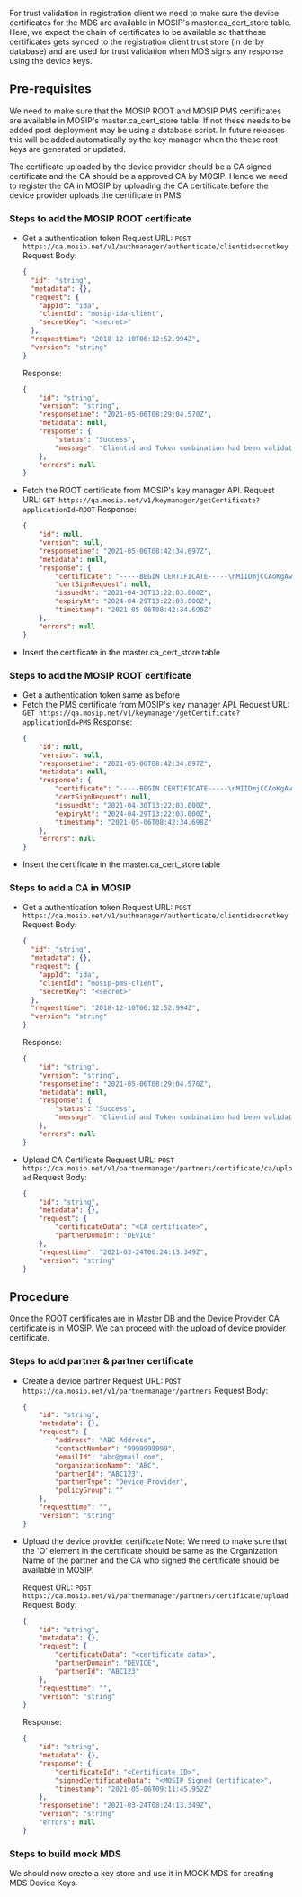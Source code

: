 For trust validation in registration client we need to make sure the device certificates for the MDS are available in MOSIP's master.ca_cert_store table. Here, we expect the chain of certificates to be available so that these certificates gets synced to the registration client trust store (in derby database) and are used for trust validation when MDS signs any response using the device keys.

## Pre-requisites
We need to make sure that the MOSIP ROOT and MOSIP PMS certificates are available in MOSIP's master.ca_cert_store table. If not these needs to be added post deployment may be using a database script. In future releases this will be added automatically by the key manager when the these root keys are generated or updated.

The certificate uploaded by the device provider should be a CA signed certificate and the CA should be a approved CA by MOSIP. Hence we need to register the CA in MOSIP by uploading the CA certificate before the device provider uploads the certificate in PMS.

### Steps to add the MOSIP ROOT certificate

* Get a authentication token
    Request URL: `POST https://qa.mosip.net/v1/authmanager/authenticate/clientidsecretkey`
    Request Body:
    ```JSON
    {
	  "id": "string",
	  "metadata": {},
	  "request": {
	    "appId": "ida",
	    "clientId": "mosip-ida-client",
	    "secretKey": "<secret>"
	  },
	  "requesttime": "2018-12-10T06:12:52.994Z",
	  "version": "string"
	}
    ```
    Response:
    ```JSON
    {
        "id": "string",
        "version": "string",
        "responsetime": "2021-05-06T08:29:04.570Z",
        "metadata": null,
        "response": {
            "status": "Success",
            "message": "Clientid and Token combination had been validated successfully"
        },
        "errors": null
    }
    ```

* Fetch the ROOT certificate from MOSIP's key manager API.
    Request URL: `GET https://qa.mosip.net/v1/keymanager/getCertificate?applicationId=ROOT`
    Response:
    ```JSON
    {
        "id": null,
        "version": null,
        "responsetime": "2021-05-06T08:42:34.697Z",
        "metadata": null,
        "response": {
            "certificate": "-----BEGIN CERTIFICATE-----\nMIIDmjCCAoKgAwIBAgIIaKo5PFVO9QcwDQYJKoZIhvcNAQELBQAwcDELMAkGA1UE\nBhMCSU4xCzAJBgNVBAgMAktBMRIwEAYDVQQHDAlCQU5HQUxPUkUxDTALBgNVBAoM\nBElJVEIxGjAYBgNVBAsMEU1PU0lQLVRFQ0gtQ0VOVEVSMRUwEwYDVQQDDAx3d3cu\nbW9zaXAuaW8wHhcNMjEwNDMwMTMyMjAzWhcNMjQwNDI5MTMyMjAzWjB2MQswCQYD\nVQQGEwJJTjELMAkGA1UECAwCS0ExEjAQBgNVBAcMCUJBTkdBTE9SRTENMAsGA1UE\nCgwESUlUQjEgMB4GA1UECwwXTU9TSVAtVEVDSC1DRU5URVIgKFBNUykxFTATBgNV\nBAMMDHd3dy5tb3NpcC5pbzCCASIwDQYJKoZIhvcNAQEBBQADggEPADCCAQoCggEB\nALWmQA+UlfT4n/DBUUyixUvOeH9siJa0UgcHRmYAkoVDLspPdc7lxPKcuHkQybAW\n9AMs1RFxtsF2dUEtXGpxvrP1Y4cVLxICZRJWvKlxOZ2Sj03zhqMH3hDXNtoPpEiU\nXdw3W6WSBTcdZJ2rBNk3ucV3knE4FnBLJ6P+SxFw3uB6gVwUEASJRs2JnJVdhD2H\n4bEjm/t1fpKEC1rUdmFi6ZQhjseVWSUh7Jwv4FCXieBtIL4MUs3WbkXIybytLsf6\nXHqL5JzEn0dOHKYiA9bqjlmXh8l7Z7r91E+UwCsb9lmiHlXm3g0GegRXHZwArkad\nIbNjAcTwzDHQZ+zQhKhiXjcCAwEAAaMyMDAwDwYDVR0TAQH/BAUwAwEB/zAdBgNV\nHQ4EFgQUvkXvEFHK3kJjsjPSRvEp6QRPjt4wDQYJKoZIhvcNAQELBQADggEBALiF\n5Xurad1U7SxTgviV1SeA1mInFw9jqD7y/xK/NFsPnV9Dm673u4ll2z+EqM19NeAn\nZEsIdOgWTm8+5sZDO02PksC7z96O7R/ZIL4eium1o4Mm0WdO6jhDR/4jVkvXu0PF\nU/UHSLKrS3XGRcHATAM5vWf8exla3S2OeNR+M+edSWv+2XdCpOJsFadIlFpvyHK8\nukD1iHK6GBDnMoUzCxmfyJ/kkStChDaLudoHmRokVMFrNEmvh3vyASbtNGg7du/2\n9YS2bxzpgAz99I719r/zyiXEJ5yheJKtlugvgacgwie+FFs+AZ81PTYU7T/8AJR+\n7gas1HC23MdBp4e7l0c=\n-----END CERTIFICATE-----\n",
            "certSignRequest": null,
            "issuedAt": "2021-04-30T13:22:03.000Z",
            "expiryAt": "2024-04-29T13:22:03.000Z",
            "timestamp": "2021-05-06T08:42:34.698Z"
        },
        "errors": null
    }
    ```
* Insert the certificate in the master.ca_cert_store table

### Steps to add the MOSIP ROOT certificate

* Get a authentication token same as before
* Fetch the PMS certificate from MOSIP's key manager API.
    Request URL: `GET https://qa.mosip.net/v1/keymanager/getCertificate?applicationId=PMS`
    Response:
    ```JSON
    {
        "id": null,
        "version": null,
        "responsetime": "2021-05-06T08:42:34.697Z",
        "metadata": null,
        "response": {
            "certificate": "-----BEGIN CERTIFICATE-----\nMIIDmjCCAoKgAwIBAgIIaKo5PFVO9QcwDQYJKoZIhvcNAQELBQAwcDELMAkGA1UE\nBhMCSU4xCzAJBgNVBAgMAktBMRIwEAYDVQQHDAlCQU5HQUxPUkUxDTALBgNVBAoM\nBElJVEIxGjAYBgNVBAsMEU1PU0lQLVRFQ0gtQ0VOVEVSMRUwEwYDVQQDDAx3d3cu\nbW9zaXAuaW8wHhcNMjEwNDMwMTMyMjAzWhcNMjQwNDI5MTMyMjAzWjB2MQswCQYD\nVQQGEwJJTjELMAkGA1UECAwCS0ExEjAQBgNVBAcMCUJBTkdBTE9SRTENMAsGA1UE\nCgwESUlUQjEgMB4GA1UECwwXTU9TSVAtVEVDSC1DRU5URVIgKFBNUykxFTATBgNV\nBAMMDHd3dy5tb3NpcC5pbzCCASIwDQYJKoZIhvcNAQEBBQADggEPADCCAQoCggEB\nALWmQA+UlfT4n/DBUUyixUvOeH9siJa0UgcHRmYAkoVDLspPdc7lxPKcuHkQybAW\n9AMs1RFxtsF2dUEtXGpxvrP1Y4cVLxICZRJWvKlxOZ2Sj03zhqMH3hDXNtoPpEiU\nXdw3W6WSBTcdZJ2rBNk3ucV3knE4FnBLJ6P+SxFw3uB6gVwUEASJRs2JnJVdhD2H\n4bEjm/t1fpKEC1rUdmFi6ZQhjseVWSUh7Jwv4FCXieBtIL4MUs3WbkXIybytLsf6\nXHqL5JzEn0dOHKYiA9bqjlmXh8l7Z7r91E+UwCsb9lmiHlXm3g0GegRXHZwArkad\nIbNjAcTwzDHQZ+zQhKhiXjcCAwEAAaMyMDAwDwYDVR0TAQH/BAUwAwEB/zAdBgNV\nHQ4EFgQUvkXvEFHK3kJjsjPSRvEp6QRPjt4wDQYJKoZIhvcNAQELBQADggEBALiF\n5Xurad1U7SxTgviV1SeA1mInFw9jqD7y/xK/NFsPnV9Dm673u4ll2z+EqM19NeAn\nZEsIdOgWTm8+5sZDO02PksC7z96O7R/ZIL4eium1o4Mm0WdO6jhDR/4jVkvXu0PF\nU/UHSLKrS3XGRcHATAM5vWf8exla3S2OeNR+M+edSWv+2XdCpOJsFadIlFpvyHK8\nukD1iHK6GBDnMoUzCxmfyJ/kkStChDaLudoHmRokVMFrNEmvh3vyASbtNGg7du/2\n9YS2bxzpgAz99I719r/zyiXEJ5yheJKtlugvgacgwie+FFs+AZ81PTYU7T/8AJR+\n7gas1HC23MdBp4e7l0c=\n-----END CERTIFICATE-----\n",
            "certSignRequest": null,
            "issuedAt": "2021-04-30T13:22:03.000Z",
            "expiryAt": "2024-04-29T13:22:03.000Z",
            "timestamp": "2021-05-06T08:42:34.698Z"
        },
        "errors": null
    }
    ```
* Insert the certificate in the master.ca_cert_store table

### Steps to add a CA in MOSIP

* Get a authentication token
    Request URL: `POST https://qa.mosip.net/v1/authmanager/authenticate/clientidsecretkey`
    Request Body:
    ```JSON
    {
	  "id": "string",
	  "metadata": {},
	  "request": {
	    "appId": "ida",
	    "clientId": "mosip-pms-client",
	    "secretKey": "<secret>"
	  },
	  "requesttime": "2018-12-10T06:12:52.994Z",
	  "version": "string"
	}
    ```
    Response:
    ```JSON
    {
        "id": "string",
        "version": "string",
        "responsetime": "2021-05-06T08:29:04.570Z",
        "metadata": null,
        "response": {
            "status": "Success",
            "message": "Clientid and Token combination had been validated successfully"
        },
        "errors": null
    }
    ```
* Upload CA Certificate
    Request URL: `POST https://qa.mosip.net/v1/partnermanager/partners/certificate/ca/upload`
    Request Body:
    ```JSON
    {
        "id": "string",
        "metadata": {},
        "request": {
            "certificateData": "<CA certificate>",
            "partnerDomain": "DEVICE"
        },
        "requesttime": "2021-03-24T08:24:13.349Z",
        "version": "string"
    }
    ```

## Procedure
Once the ROOT certificates are in Master DB and the Device Provider CA certificate is in MOSIP. We can proceed with the upload of device provider certificate.

### Steps to add partner & partner certificate

* Create a device partner
    Request URL: `POST https://qa.mosip.net/v1/partnermanager/partners`
    Request Body: 
    ```JSON
    {
        "id": "string",
        "metadata": {},
        "request": {
            "address": "ABC Address",
            "contactNumber": "9999999999",
            "emailId": "abc@gmail.com",
            "organizationName": "ABC",
            "partnerId": "ABC123",
            "partnerType": "Device_Provider",
            "policyGroup": ""
        },
        "requesttime": "",
        "version": "string"
    }
    ```
* Upload the device provider certificate
    Note: We need to make sure that the 'O' element in the certificate should be same as the Organization Name of the partner and the CA who signed the certificate should be available in MOSIP.

    Request URL: `POST https://qa.mosip.net/v1/partnermanager/partners/certificate/upload`
    Request Body: 
    ```JSON
    {
        "id": "string",
        "metadata": {},
        "request": {
            "certificateData": "<certificate data>",
            "partnerDomain": "DEVICE",
            "partnerId": "ABC123"
        },
        "requesttime": "",
        "version": "string"
    }
    ```
    Response:
    ```JSON
    {
        "id": "string",
        "metadata": {},
        "response": {
            "certificateId": "<Certificate ID>",
            "signedCertificateData": "<MOSIP Signed Certificate>",
            "timestamp": "2021-05-06T09:11:45.952Z"
        },
        "responsetime": "2021-03-24T08:24:13.349Z",
        "version": "string"
        "errors": null
    }
    ```

### Steps to build mock MDS
 We should now create a key store and use it in MOCK MDS for creating MDS Device Keys.
